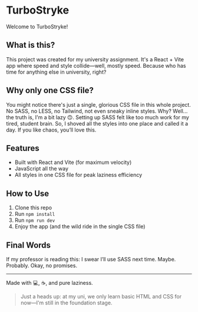 # TurboStryke

Welcome to TurboStryke!

## What is this?
This project was created for my university assignment. It's a React + Vite app where speed and style collide—well, mostly speed. Because who has time for anything else in university, right?

## Why only one CSS file?
You might notice there's just a single, glorious CSS file in this whole project. No SASS, no LESS, no Tailwind, not even sneaky inline styles. Why? Well... the truth is, I'm a bit lazy 🙃. Setting up SASS felt like too much work for my tired, student brain. So, I shoved all the styles into one place and called it a day. If you like chaos, you’ll love this.

## Features
- Built with React and Vite (for maximum velocity)
- JavaScript all the way
- All styles in one CSS file for peak laziness efficiency

## How to Use
1. Clone this repo
2. Run `npm install`
3. Run `npm run dev`
4. Enjoy the app (and the wild ride in the single CSS file)

## Final Words
If my professor is reading this: I swear I’ll use SASS next time. Maybe. Probably. Okay, no promises.

---

Made with 💻, ☕, and pure laziness.

> Just a heads up: at my uni, we only learn basic HTML and CSS for now—I'm still in the foundation stage.
